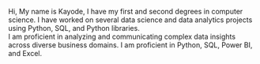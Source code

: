 Hi,
My name is Kayode, I have my first and second degrees in computer science. I have worked on several data science and data analytics projects using Python, SQL, and Python libraries.<br>
I am proficient in analyzing and communicating complex data insights across diverse business domains.
I am proficient in Python, SQL, Power BI, and Excel.


<!---
yahayakayode/yahayakayode is a ✨ special ✨ repository because its `README.md` (this file) appears on your GitHub profile.
You can click the Preview link to take a look at your changes.
--->
